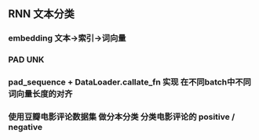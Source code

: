 ## RNN 文本分类
### embedding 文本->索引->词向量
### PAD UNK 
### pad_sequence + DataLoader.callate_fn 实现 在不同batch中不同词向量长度的对齐
### 使用豆瓣电影评论数据集 做分本分类 分类电影评论的 positive / negative

